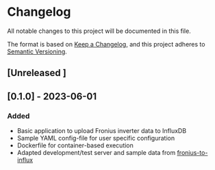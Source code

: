 # Changelog

All notable changes to this project will be documented in this file.

The format is based on [Keep a Changelog](https://keepachangelog.com/en/1.0.0/),
and this project adheres to [Semantic Versioning](https://semver.org/spec/v2.0.0.html).

## [Unreleased ]

## [0.1.0] - 2023-06-01
### Added
- Basic application to upload Fronius inverter data to InfluxDB
- Sample YAML config-file for user specific configuration
- Dockerfile for container-based execution 
- Adapted development/test server and sample data from [fronius-to-influx](https://github.com/szymi-/fronius-to-influx)